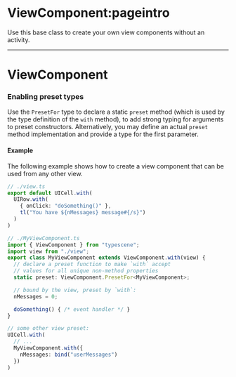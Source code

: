 # ViewComponent:pageintro
Use this base class to create your own view components without an activity.

---
# ViewComponent
### Enabling preset types
Use the `PresetFor` type to declare a static `preset` method (which is used by the type definition of the `with` method), to add strong typing for arguments to preset constructors. Alternatively, you may define an actual `preset` method implementation and provide a type for the first parameter.

#### Example
The following example shows how to create a view component that can be used from any other view.

```typescript
// ./view.ts
export default UICell.with(
  UIRow.with(
    { onClick: "doSomething()" },
    tl("You have ${nMessages} message#{/s}")
  )
)

// ./MyViewComponent.ts
import { ViewComponent } from "typescene";
import view from "./view";
export class MyViewComponent extends ViewComponent.with(view) {
  // declare a preset function to make `with` accept
  // values for all unique non-method properties
  static preset: ViewComponent.PresetFor<MyViewComponent>;

  // bound by the view, preset by `with`:
  nMessages = 0;

  doSomething() { /* event handler */ }
}

// some other view preset:
UICell.with(
  // ...
  MyViewComponent.with({
    nMessages: bind("userMessages")
  })
)
```
